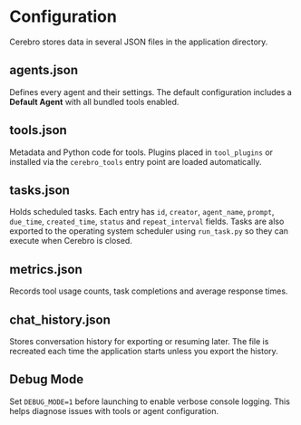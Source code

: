 # Configuration

Cerebro stores data in several JSON files in the application directory.

## agents.json
Defines every agent and their settings. The default configuration includes a **Default Agent** with all bundled tools enabled.

## tools.json
Metadata and Python code for tools. Plugins placed in `tool_plugins` or installed via the `cerebro_tools` entry point are loaded automatically.

## tasks.json
Holds scheduled tasks. Each entry has `id`, `creator`, `agent_name`, `prompt`, `due_time`, `created_time`, `status` and `repeat_interval` fields. Tasks are also exported to the operating system scheduler using `run_task.py` so they can execute when Cerebro is closed.

## metrics.json
Records tool usage counts, task completions and average response times.

## chat_history.json
Stores conversation history for exporting or resuming later. The file is recreated each time the application starts unless you export the history.

## Debug Mode

Set `DEBUG_MODE=1` before launching to enable verbose console logging. This helps diagnose issues with tools or agent configuration.
